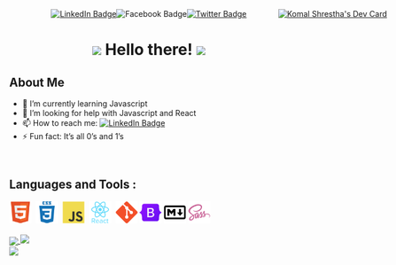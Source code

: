 <!--
**komalshres/komalshres** is a ✨ _special_ ✨ repository because its `README.md` (this file) appears on your GitHub profile.

Here are some ideas to get you started:

- 🔭 I’m currently working on ...
- 🌱 I’m currently learning ...
- 👯 I’m looking to collaborate on ...
- 🤔 I’m looking for help with ...
- 💬 Ask me about ...
- 📫 How to reach me: ...
- 😄 Pronouns: ...
- ⚡ Fun fact: ...
-->
<div id="header" align="center">
  <a href="https://app.daily.dev/komalshres" style="position:absolute;right:50px;top:50px"><img src="https://api.daily.dev/devcards/d6a6ac97e1c24acc9ac31b15bb015dfb.png?r=9f7" width="250" alt="Komal Shrestha's Dev Card"/></a>
</div>
<div id="badges" style="display:flex;justify-content:center">
  <a href="https://www.linkedin.com/in/komalshres/"><img src="https://img.shields.io/badge/LinkedIn-blue?style=for-the-badge&logo=linkedin&logoColor=white" alt="LinkedIn Badge"/></a>
  <a><img src="https://img.shields.io/badge/Facebook-blue?style=for-the-badge&logo=facebook&logoColor=white" alt="Facebook Badge"/></a>
  <a href="https://www.twitter.com/komalshres/"><img src="https://img.shields.io/badge/Twitter-blue?style=for-the-badge&logo=twitter&logoColor=white" alt="Twitter Badge"/></a>
</div>
<h1 style="text-align:center">
<img src="https://media.giphy.com/media/hvRJCLFzcasrR4ia7z/giphy.gif" width="30px"/>
  Hello there!
  <img src="https://media.giphy.com/media/hvRJCLFzcasrR4ia7z/giphy.gif" width="30px"/>
</h1>
<!-- <img src="https://komarev.com/ghpvc/?username=komalshres&style=flat-square&color=blue" alt=""/> -->

## About Me

- 🌱 I’m currently learning Javascript
- 🤔 I’m looking for help with Javascript and React
- 📫 How to reach me: <a href="https://www.linkedin.com/in/komalshres/"><img src="https://img.shields.io/badge/LinkedIn-blue?style=for-the-badge&logo=linkedin&logoColor=white" alt="LinkedIn Badge"/></a>
- ⚡ Fun fact: It’s all 0’s and 1’s

<br/>

## Languages and Tools :

<div>
  <img src="https://raw.githubusercontent.com/devicons/devicon/1119b9f84c0290e0f0b38982099a2bd027a48bf1/icons/html5/html5-original.svg" title="HTML5" alt="HTML" width="40" height="40"/>&nbsp;
  <img src="https://raw.githubusercontent.com/devicons/devicon/1119b9f84c0290e0f0b38982099a2bd027a48bf1/icons/css3/css3-plain-wordmark.svg"  title="CSS3" alt="CSS" width="40" height="40"/>&nbsp;
  <img src="https://raw.githubusercontent.com/devicons/devicon/1119b9f84c0290e0f0b38982099a2bd027a48bf1/icons/javascript/javascript-original.svg" title="JavaScript" alt="JavaScript" width="40" height="40"/>&nbsp;
  <img src="https://raw.githubusercontent.com/devicons/devicon/1119b9f84c0290e0f0b38982099a2bd027a48bf1/icons/react/react-original-wordmark.svg" title="React" alt="React" width="40" height="40"/>&nbsp;
  <img src="https://raw.githubusercontent.com/devicons/devicon/1119b9f84c0290e0f0b38982099a2bd027a48bf1/icons/git/git-original.svg" title="Git" alt="Git" width="40" height="40"/>
  <img src="https://raw.githubusercontent.com/devicons/devicon/1119b9f84c0290e0f0b38982099a2bd027a48bf1/icons/bootstrap/bootstrap-original.svg" title="Boootstrap" alt="bootstrap" width="40" height="40"/>
  <img src="https://raw.githubusercontent.com/devicons/devicon/1119b9f84c0290e0f0b38982099a2bd027a48bf1/icons/markdown/markdown-original.svg" title="Markdown" alt="Markdown" width="40" height="40"/>
  <img src="https://raw.githubusercontent.com/devicons/devicon/1119b9f84c0290e0f0b38982099a2bd027a48bf1/icons/sass/sass-original.svg" title="Sass" alt="Sass" width="40" height="40"/>
</div>

<br/>
<a href="https://github.com/komalshres">
  <img align="center" src="https://github-readme-stats.vercel.app/api?username=komalshres&hide=stars,prs,issues,contribs&show_icons=true&theme=tokyonight" />
</a>
<a href="https://wakatime.com"><img src="https://wakatime.com/share/@komalshres/525e90f4-afd4-45f3-bd4e-e3d26febbe05.png" /></a>

<br/>

<a href="https://github.com/komalshres">
<img align="center" src="https://github-readme-stats.vercel.app/api/top-langs/?username=komalshres&langs_count=8" />
</a>



